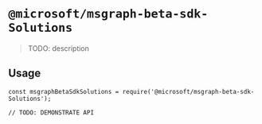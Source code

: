 # `@microsoft/msgraph-beta-sdk-Solutions`

> TODO: description

## Usage

```
const msgraphBetaSdkSolutions = require('@microsoft/msgraph-beta-sdk-Solutions');

// TODO: DEMONSTRATE API
```
